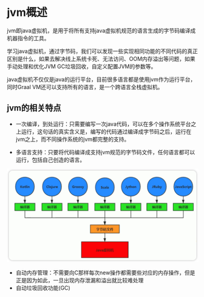 # jvm概述

jvm即java虚拟机，是用于将所有支持java虚拟机规范的语言生成的字节码编译成机器指令的工具。

学习java虚拟机，通过字节码，我们可以发现一些实现相同功能的不同代码的真正区别是什么，如果去解决线上系统卡死、无法访问、OOM内存溢出等问题，如果手动处理和优化JVM GC垃圾回收，自定义配置JVM的参数等。

java虚拟机不仅仅是java的运行平台，目前很多语言都是使用jvm作为运行平台，同时Graal VM还可以支持所有的语言，是一个跨语言全栈虚拟机。

## jvm的相关特点

- 一次编译，到处运行：只需要编写一次java代码，可以在多个操作系统平台之上运行，这句话的真实含义是，编写的代码通过编译成字节码之后，运行在jvm之上，而不同操作系统的jvm都完整的支持。

- 多语言支持：只要将代码编译成支持jvm规范的字节码文件，任何语言都可以运行，包括自己创造的语言。

![image-20220606085051536](assets/jvm/image-20220606085051536.png)

- 自动内存管理：不需要向C那样每次new操作都需要些对应的内存操作，但是正是因为如此，一旦出现内存泄漏和溢出就比较难处理
- 自动垃圾回收功能(GC)
